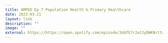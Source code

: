 ```yaml
---
title: AMPED Ep 7 Population Health & Primary Healthcare
date: 2023-03-21
layout: link
description: ""
image: ""
external: https://https://open.spotify.com/episode/3ddfE7r2eJJyDWKNrttxfi?si=e763a159c2934ea6
---
```

